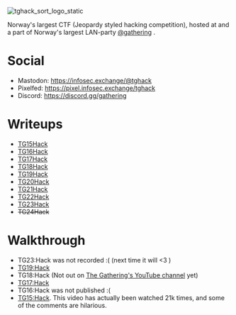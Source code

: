 ![tghack_sort_logo_static](https://github.com/tghack/.github/assets/2757177/381b58a9-62a5-4d36-8f9b-6ba130ee6311)

Norway's largest CTF (Jeopardy styled hacking competition), hosted at and a part of Norway's largest LAN-party [@gathering](https://github.com/gathering) .

# Social
- Mastodon: https://infosec.exchange/@tghack
- Pixelfed: https://pixel.infosec.exchange/tghack
- Discord: https://discord.gg/gathering

# Writeups
- [TG15Hack](https://github.com/tghack/tg15hack)
- [TG16Hack](https://github.com/tghack/tg16hack)
- [TG17Hack](https://github.com/tghack/tg17hack)
- [TG18Hack](https://github.com/tghack/tg18hack)
- [TG19Hack](https://github.com/tghack/tg19hack)
- [TG20Hack](https://github.com/tghack/tg20hack)
- [TG21Hack](https://github.com/tghack/tghack21)
- [TG22Hack](https://github.com/tghack/tg22hack)
- [TG23Hack](https://github.com/tghack/tg23hack)
- ~~TG24Hack~~

# Walkthrough
* TG23:Hack was not recorded :( (next time it will <3 )
* [TG19:Hack](https://www.youtube.com/watch?v=uFP8Pg1lLSA)
* TG18:Hack (Not out on [The Gathering's YouTube channel](https://www.youtube.com/user/gatheringorg/videos) yet)
* [TG17:Hack](https://www.youtube.com/watch?v=kJQfXoHmiNw&t=734s)
* TG16:Hack was not published :(
* [TG15:Hack](https://www.youtube.com/watch?v=o1PJD6T-qL4). This video has actually been watched 21k times, and some of the comments are hilarious. 
